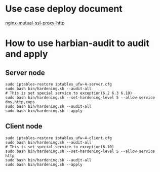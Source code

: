 # Use case deploy document
[nginx-mutual-ssl-proxy-http](https://github.com/hardenedlinux/Debian-GNU-Linux-Profiles/blob/master/docs/tls/nginx-mutual-ssl-proxy-http.md)  

# How to use harbian-audit to audit and apply 

## Server node 
```
sudo iptables-restore iptables_ufw-4-server.cfg 
sudo bash bin/hardening.sh --audit-all 
# This is set special service to exception(6.2 6.3 6.10)
sudo bash bin/hardening.sh --set-hardening-level 5 --allow-service dns,http,cups
sudo bash bin/hardening.sh --audit-all 
sudo bash bin/hardening.sh --apply
```

## Client node 
```
sudo iptables-restore iptables_ufw-4-client.cfg
sudo bash bin/hardening.sh --audit-all 
# This is set special service to exception(6.10)
sudo bash bin/hardening.sh --set-hardening-level 5 --allow-service http 
sudo bash bin/hardening.sh --audit-all
sudo bash bin/hardening.sh --apply
```




